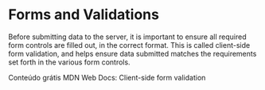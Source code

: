 # Forms and Validations

Before submitting data to the server, it is important to ensure all required form controls are filled out, in the correct format. This is called client-side form validation, and helps ensure data submitted matches the requirements set forth in the various form controls.

<ResourceGroupTitle>Conteúdo grátis</ResourceGroupTitle>
<BadgeLink badgeText='Leia' colorScheme='yellow' href='https://developer.mozilla.org/en-US/docs/Learn/Forms/Form_validation'>MDN Web Docs: Client-side form validation</BadgeLink>
